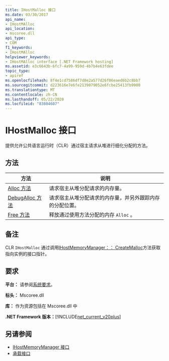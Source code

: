 ```yaml
---
title: IHostMalloc 接口
ms.date: 03/30/2017
api_name:
- IHostMAlloc
api_location:
- mscoree.dll
api_type:
- COM
f1_keywords:
- IHostMAlloc
helpviewer_keywords:
- IHostMAlloc interface [.NET Framework hosting]
ms.assetid: e3c6643b-6fc7-4a99-959d-4b7b4e63fdee
topic_type:
- apiref
ms.openlocfilehash: 8f4e1cd7586df7d8e2a577d26f06eaed6b2c8bb7
ms.sourcegitcommit: d223616e7e6fe2139079052e6fcbe25413fb9900
ms.translationtype: MT
ms.contentlocale: zh-CN
ms.lasthandoff: 05/22/2020
ms.locfileid: "83804607"
---
```

# <a name="ihostmalloc-interface"></a>IHostMalloc 接口
提供允许公共语言运行时（CLR）通过宿主请求从堆进行细化分配的方法。  
  
## <a name="methods"></a>方法  
  
|方法|说明|  
|------------|-----------------|  
|[Alloc 方法](ihostmalloc-alloc-method.md)|请求宿主从堆分配请求的内存量。|  
|[DebugAlloc 方法](ihostmalloc-debugalloc-method.md)|请求宿主从堆分配请求的内存量，并另外跟踪内存的分配位置。|  
|[Free 方法](ihostmalloc-free-method.md)|释放通过使用方法分配的内存 `Alloc` 。|  
  
## <a name="remarks"></a>备注  
 CLR `IHostMalloc` 通过调用[IHostMemoryManager：： CreateMalloc](ihostmemorymanager-createmalloc-method.md)方法获取指向实例的接口指针。  
  
## <a name="requirements"></a>要求  
 **平台：** 请参阅[系统要求](../../get-started/system-requirements.md)。  
  
 **标头：** Mscoree.dll  
  
 **库：** 作为资源包括在 Mscoree.dll 中  
  
 **.NET Framework 版本：**[!INCLUDE[net_current_v20plus](../../../../includes/net-current-v20plus-md.md)]  
  
## <a name="see-also"></a>另请参阅

- [IHostMemoryManager 接口](ihostmemorymanager-interface.md)
- [承载接口](hosting-interfaces.md)
